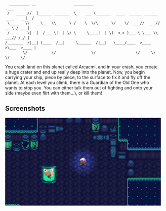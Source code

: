 ```
  _________ __                 _________                                       .___
 /   _____//  |______ _______  \_   ___ \_______  ____  ______ ______ ____   __| _/
 \_____  \\   __\__  \\_  __ \ /    \  \/\_  __ \/  _ \/  ___//  ___// __ \ / __ |
 /        \|  |  / __ \|  | \/ \     \____|  | \(  <_> )___ \ \___ \\  ___// /_/ |
/_______  /|__| (____  /__|     \______  /|__|   \____/____  >____  >\___  >____ |
        \/           \/                \/                  \/     \/     \/     \/
```

You crash land on this planet called Arcaemi, and in your crash, you create a huge crater and end up really deep into the planet. Now, you begin carrying your ship, piece by piece, to the surface to fix it and fly off the planet. At each level you climb, there is a Guardian of the Old One who wants to stop you. You can either talk them out of fighting and onto your side (maybe even flirt with them…), or kill them!

## Screenshots

![Star Crossed](Images/Screenshot_2024-04-24_154032.png)

